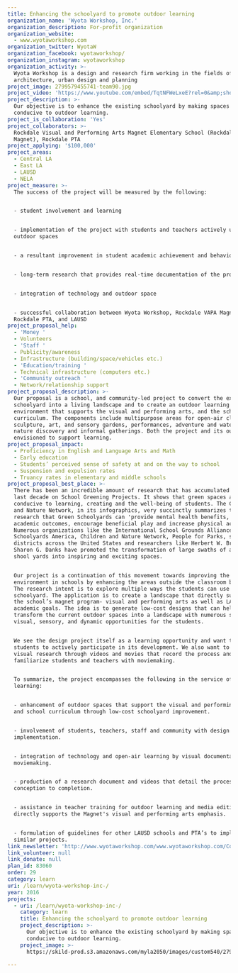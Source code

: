 ```yaml
---
title: Enhancing the schoolyard to promote outdoor learning
organization_name: 'Wyota Workshop, Inc.'
organization_description: For-profit organization
organization_website:
  - www.wyotaworkshop.com
organization_twitter: WyotaW
organization_facebook: wyotaworkshop/
organization_instagram: wyotaworkshop
organization_activity: >-
  Wyota Workshop is a design and research firm working in the fields of art,
  architecture, urban design and planning
project_image: 2799579455741-team90.jpg
project_video: 'https://www.youtube.com/embed/TqtNFWeLxeE?rel=0&amp;showinfo=0'
project_description: >-
  Our objective is to enhance the existing schoolyard by making spaces more
  conducive to outdoor learning.
project_is_collaboration: 'Yes'
project_collaborators: >-
  Rockdale Visual and Performing Arts Magnet Elementary School (Rockdale VAPA
  Magnet), Rockdale PTA
project_applying: '$100,000'
project_areas:
  - Central LA
  - East LA
  - LAUSD
  - NELA
project_measure: >-
  The success of the project will be measured by the following:


  - student involvement and learning


  - implementation of the project with students and teachers actively using the
  outdoor spaces 


  - a resultant improvement in student academic achievement and behavior


  - long-term research that provides real-time documentation of the process


  - integration of technology and outdoor space 


  - successful collaboration between Wyota Workshop, Rockdale VAPA Magnet,
  Rockdale PTA, and LAUSD
project_proposal_help:
  - 'Money '
  - Volunteers
  - 'Staff '
  - Publicity/awareness
  - Infrastructure (building/space/vehicles etc.)
  - 'Education/training '
  - Technical infrastructure (computers etc.)
  - 'Community outreach '
  - Network/relationship support
project_proposal_description: >-
  Our proposal is a school, and community-led project to convert the existing
  schoolyard into a living landscape and to create an outdoor learning
  environment that supports the visual and performing arts, and the school
  curriculum. The components include multipurpose areas for open-air classes,
  sculpture, art, and sensory gardens, performances, adventure and water play,
  nature discovery and informal gatherings. Both the project and its outcome are
  envisioned to support learning.
project_proposal_impact:
  - Proficiency in English and Language Arts and Math
  - Early education
  - Students’ perceived sense of safety at and on the way to school
  - Suspension and expulsion rates
  - Truancy rates in elementary and middle schools
project_proposal_best_place: >-
  There has been an incredible amount of research that has accumulated over the
  last decade on School Greening Projects. It shows that green spaces are more
  conducive to learning, creating and the well-being of students. The Children
  and Nature Network, in its infographics, very succinctly summarizes the
  research that Green Schoolyards can 'provide mental health benefits, improve
  academic outcomes, encourage beneficial play and increase physical activity.'
  Numerous organizations like the International School Grounds Alliance, Green
  Schoolyards America, Children and Nature Network, People for Parks, school
  districts across the United States and researchers like Herbert W. Broda &
  Sharon G. Danks have promoted the transformation of large swaths of asphalted
  shool yards into inspiring and exciting spaces. 


  Our project is a continuation of this movement towards improving the learning
  environment in schools by enhancing the areas outside the classroom buildings.
  The research intent is to explore multiple ways the students can use the
  schoolyard. The application is to create a landscape that directly supports
  the school’s magnet program- visual and performing arts as well as LAUSD
  academic goals. The idea is to generate low-cost designs that can help
  transform the current outdoor spaces into a landscape with numerous social,
  visual, sensory, and dynamic opportunities for the students. 


  We see the design project itself as a learning opportunity and want the
  students to actively participate in its development. We also want to introduce
  visual research through videos and movies that record the process and
  familiarize students and teachers with moviemaking.


  To summarize, the project encompasses the following in the service of
  learning:


  - enhancement of outdoor spaces that support the visual and performing arts
  and school curriculum through low-cost schoolyard improvement.


  - involvement of students, teachers, staff and community with design and
  implementation.


  - integration of technology and open-air learning by visual documentation and
  moviemaking.


  - production of a research document and videos that detail the process from
  conception to completion. 


  - assistance in teacher training for outdoor learning and media editing that
  directly supports the Magnet's visual and performing arts emphasis.


  - formulation of guidelines for other LAUSD schools and PTA’s to implement
  similar projects.
link_newsletter: 'http://www.wyotaworkshop.com/www.wyotaworkshop.com/Contact.html'
link_volunteer: null
link_donate: null
plan_id: 83060
order: 29
category: learn
uri: /learn/wyota-workshop-inc-/
year: 2016
projects:
  - uri: /learn/wyota-workshop-inc-/
    category: learn
    title: Enhancing the schoolyard to promote outdoor learning
    project_description: >-
      Our objective is to enhance the existing schoolyard by making spaces more
      conducive to outdoor learning.
    project_image: >-
      https://skild-prod.s3.amazonaws.com/myla2050/images/custom540/2799579455741-team90.jpg

---
```

